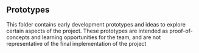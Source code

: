## Prototypes 

This folder contains early development prototypes and ideas to explore certain aspects of the project. These prototypes are intended as proof-of-concepts and learning opportunities for the team, and are not representative of the final implementation of the project
